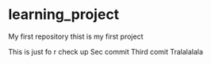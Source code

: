 # learning_project
My first repository
thist is my first project

This is just fo r check up
Sec commit
Third comit
Tralalalala